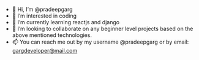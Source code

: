- 👋 Hi, I’m @pradeepgarg
- 👀 I’m interested in coding
- 🌱 I’m currently learning reactjs and django
- 💞️ I’m looking to collaborate on any beginner level projects based on the above mentioned technologies.
- 📫 You can reach me out by my username @pradeepgarg or by email: gargdeveloper@mail.com

<!---
pradeepgarg/pradeepgarg is a ✨ special ✨ repository because its `README.md` (this file) appears on your GitHub profile.
You can click the Preview link to take a look at your changes.
--->
